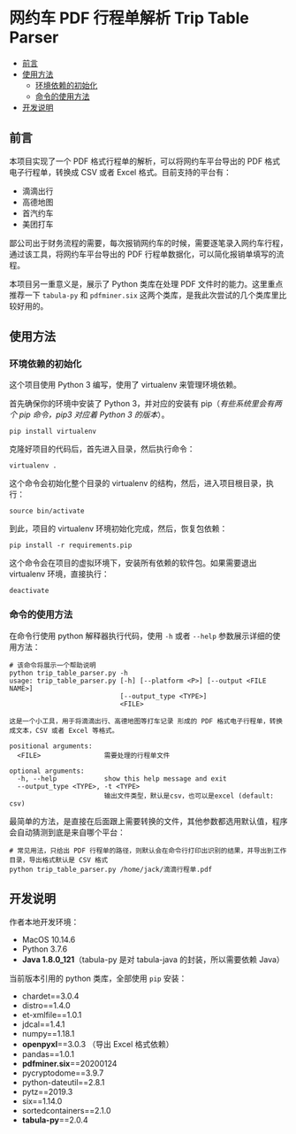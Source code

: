 # 网约车 PDF 行程单解析 Trip Table Parser

- [前言](#前言)
- [使用方法](#使用方法)
  - [环境依赖的初始化](#环境依赖的初始化)
  - [命令的使用方法](#命令的使用方法)
- [开发说明](#开发说明)

## 前言

本项目实现了一个 PDF 格式行程单的解析，可以将网约车平台导出的 PDF 格式电子行程单，转换成 CSV 或者 Excel 格式。目前支持的平台有：
 * 滴滴出行
 * 高德地图
 * 首汽约车
 * 美团打车

鄙公司出于财务流程的需要，每次报销网约车的时候，需要逐笔录入网约车行程，通过该工具，将网约车平台导出的 PDF 行程单数据化，可以简化报销单填写的流程。

本项目另一重意义是，展示了 Python 类库在处理 PDF 文件时的能力。这里重点推荐一下 `tabula-py` 和 `pdfminer.six` 这两个类库，是我此次尝试的几个类库里比较好用的。

## 使用方法

### 环境依赖的初始化

这个项目使用 Python 3 编写，使用了 virtualenv 来管理环境依赖。

首先确保你的环境中安装了 Python 3，并对应的安装有 pip（_有些系统里会有两个 pip 命令，pip3 对应着 Python 3 的版本_）。

```shell
pip install virtualenv
```

克隆好项目的代码后，首先进入目录，然后执行命令：

```shell
virtualenv .
```

这个命令会初始化整个目录的 virtualenv 的结构，然后，进入项目根目录，执行：

```shell
source bin/activate
```

到此，项目的 virtualenv 环境初始化完成，然后，恢复包依赖：

```shell
pip install -r requirements.pip
```

这个命令会在项目的虚拟环境下，安装所有依赖的软件包。如果需要退出 virtualenv 环境，直接执行：

```shell
deactivate
```

### 命令的使用方法
在命令行使用 python 解释器执行代码，使用 `-h` 或者 `--help` 参数展示详细的使用方法：

```shell
# 该命令将展示一个帮助说明
python trip_table_parser.py -h
usage: trip_table_parser.py [-h] [--platform <P>] [--output <FILE NAME>]
                            [--output_type <TYPE>]
                            <FILE>

这是一个小工具，用于将滴滴出行、高德地图等打车记录 形成的 PDF 格式电子行程单，转换成文本，CSV 或者 Excel 等格式。

positional arguments:
  <FILE>                需要处理的行程单文件

optional arguments:
  -h, --help            show this help message and exit
  --output_type <TYPE>, -t <TYPE>
                        输出文件类型，默认是csv，也可以是excel (default: csv)
```

最简单的方法，是直接在后面跟上需要转换的文件，其他参数都选用默认值，程序会自动猜测到底是来自哪个平台：

```shell
# 常见用法，只给出 PDF 行程单的路径，则默认会在命令行打印出识别的结果，并导出到工作目录，导出格式默认是 CSV 格式
python trip_table_parser.py /home/jack/滴滴行程单.pdf
```


## 开发说明

作者本地开发环境：

 * MacOS 10.14.6
 * Python 3.7.6
 * **Java 1.8.0_121**（tabula-py 是对 tabula-java 的封装，所以需要依赖 Java）

当前版本引用的 python 类库，全部使用 `pip` 安装：

 * chardet==3.0.4
 * distro==1.4.0
 * et-xmlfile==1.0.1
 * jdcal==1.4.1
 * numpy==1.18.1
 * **openpyxl**==3.0.3 （导出 Excel 格式依赖）
 * pandas==1.0.1
 * **pdfminer.six**==20200124
 * pycryptodome==3.9.7
 * python-dateutil==2.8.1
 * pytz==2019.3
 * six==1.14.0
 * sortedcontainers==2.1.0
 * **tabula-py**==2.0.4

